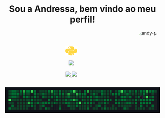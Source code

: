 <h1 align="center">
 Sou a Andressa, bem vindo ao meu perfil!
</h1>
<div> 
<img align="right" alt="andy-pic" height="150" style="border-radius:50px;" src="https://i.picasion.com/pic92/789426ba74eea0fc4fe047865c314c56.gif">
</div> 
<Br>
<Br>
<div align="center">
<div style="display: inline_block"><br>
  <img align="center" alt="mauttinha-Py" height="30" width="40" src="https://raw.githubusercontent.com/devicons/devicon/master/icons/python/python-plain.svg">

  
  </div>
<div align="center"> <Br>
 <a href="[https://www.linkedin.com/in/andressa-n%C3%A1poles-de-oliveira-b458a5219](https://www.linkedin.com/in/andressanapolesoliveira/)" target="_blank"><img src="https://img.shields.io/badge/-LinkedIn-%230077B5?style=for-the-badge&logo=linkedin&logoColor=white" target="_blank"></a>
</div>

 <div align="center"> 
   <a href="https://github.com/Mauttinha"><br>
  <img height="180em" src="https://github-readme-stats.vercel.app/api?username=mauttinha&show_icons=true&theme=dark&include_all_commits=true&count_private=true"/>
  <img height="180em" src="https://github-readme-stats.vercel.app/api/top-langs/?username=mauttinha&layout=compact&langs_count=7&theme=dark"/>
</div><Br>

  

![Enderman roubando commits](https://raw.githubusercontent.com/Mauttinha/Mauttinha/main/dist/enderman-animation.gif?t=2)



